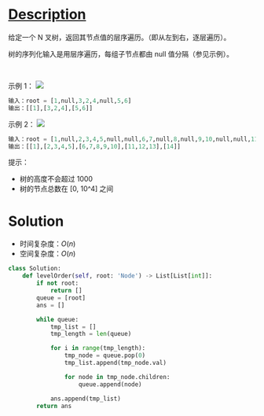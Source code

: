 # [Description](https://leetcode-cn.com/problems/n-ary-tree-level-order-traversal)
给定一个 N 叉树，返回其节点值的层序遍历。（即从左到右，逐层遍历）。

树的序列化输入是用层序遍历，每组子节点都由 null 值分隔（参见示例）。

 

示例 1：
![](https://assets.leetcode.com/uploads/2018/10/12/narytreeexample.png)
```python
输入：root = [1,null,3,2,4,null,5,6]
输出：[[1],[3,2,4],[5,6]]
```
示例 2：
![](https://assets.leetcode.com/uploads/2019/11/08/sample_4_964.png)
```python
输入：root = [1,null,2,3,4,5,null,null,6,7,null,8,null,9,10,null,null,11,null,12,null,13,null,null,14]
输出：[[1],[2,3,4,5],[6,7,8,9,10],[11,12,13],[14]]
```

提示：

- 树的高度不会超过 1000
- 树的节点总数在 [0, 10^4] 之间


# Solution
- 时间复杂度：$O(n)$
- 空间复杂度：$O(n)$

```python
class Solution:
    def levelOrder(self, root: 'Node') -> List[List[int]]:
        if not root:
            return []
        queue = [root]
        ans = []

        while queue:
            tmp_list = []
            tmp_length = len(queue)

            for i in range(tmp_length):
                tmp_node = queue.pop(0)
                tmp_list.append(tmp_node.val)

                for node in tmp_node.children:
                    queue.append(node)

            ans.append(tmp_list)
        return ans
```